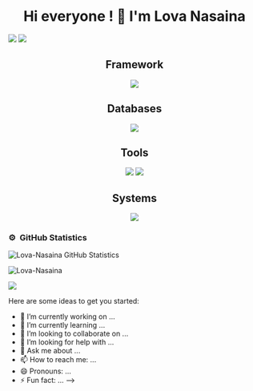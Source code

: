 
<h1 align="center"> Hi everyone ! 👋 I'm Lova Nasaina</h1>
<!--
**Lova-Nasaina/Lova-Nasaina** is a ✨ _special_ ✨ repository because its `README.md` (this file) appears on your GitHub profile.


<h2 align="center">About Me</h2>
<p align="center">web developer | Software Engineer | Data Scientist </p>

#### Main skills
<h2 align="center">Languages</h2>
<p align="center">
<!--   <a href="https://skillicons.dev"> -->
    <img src="https://skillicons.dev/icons?i=python,ts,js,c,cs,php,html,css,java&perline=7" />
    <img src="https://skillicons.dev/icons?i=html,css&perline=7" />
<!--   </a> -->
</p>

<h2 align="center">Framework</h2>
<p align="center">
<!--   <a href="https://skillicons.dev"> -->
    <img src="https://skillicons.dev/icons?i=django,flask,fastapi,jquery,bootstrap,nodejs,sequelize,tensorflow,sklearn&perline=7" />
<!--   </a> -->
</p>

<h2 align="center">Databases</h2>
<p align="center">
<!--   <a href="https://skillicons.dev"> -->
    <img src="https://skillicons.dev/icons?i=postgres,mysql,mongodb,sqlite&perline=7" />
<!--   </a> -->
</p>

<h2 align="center">Tools</h2>
<p align="center">
<!--   <a href="https://skillicons.dev"> -->
    <img src="https://skillicons.dev/icons?i=docker,git,github,postman,vscode&perline=8" />
    <img src="https://skillicons.dev/icons?i=anaconda,idea&perline=8" />
<!--   </a> -->
</p>

<h2 align="center">Systems</h2>
<p align="center">
<!--   <a href="https://skillicons.dev"> -->
    <img src="https://skillicons.dev/icons?i=linux,debian,windows&perline=8" />
<!--   </a> -->
</p>


### ⚙️ &nbsp;GitHub Statistics

<!-- <p align="center">
  <a href="https://github.com/Lova-Nasaina">
    <img height="190em" src="https://github-readme-stats-eight-theta.vercel.app/api?username=Lova-Nasaina&show_icons=true&theme=algolia&include_all_commits=true&count_private=true"/>
  </a>
  <a href="https://github.com/Lova-Nasaina">
    <img height="190em" src="https://github-readme-stats-eight-theta.vercel.app/api/top-langs/?username=Lova-Nasaina&layout=compact&langs_count=8&theme=algolia"/>
  </a>
</p> -->

![Lova-Nasaina GitHub Statistics](https://github-readme-stats.vercel.app/api?username=Lova-Nasaina&show_icons=true&theme=algolia&include_all_commits=true&count_private=true)
<p align="left"><img  src="https://github-readme-stats.vercel.app/api/top-langs?username=Lova-Nasaina&show_icons=true&theme=algolia&locale=en&layout=compact&count_private=true" alt="Lova-Nasaina" /></p>

<p align="left"><img src="https://github-readme-streak-stats.herokuapp.com?user=Lova-Nasaina&theme=algolia&hide_border=true&date_format=M%20j%5B%2C%20Y%5D&stroke=08EDFF1E&background=020625&ring=1321FE&fire=DD5007&include_all_commits=true&count_private=true"/></p>

Here are some ideas to get you started:

- 🔭 I’m currently working on ...
- 🌱 I’m currently learning ...
- 👯 I’m looking to collaborate on ...
- 🤔 I’m looking for help with ...
- 💬 Ask me about ...
- 📫 How to reach me: ...
- 😄 Pronouns: ...
- ⚡ Fun fact: ...
-->

